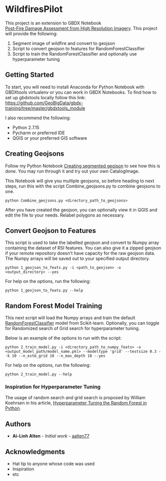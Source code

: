 # WildfiresPilot

This project is an extension to GBDX Notebook 	
[Post-Fire Damage Assessment from High Resolution Imagery](https://notebooks.geobigdata.io/hub/tutorials/5b47cfb82486966ea89b75fd?tab=code). This project will provide the following:
1. Segment image of wildfire and convert to geojson
2. Script to convert geojson to features for RandomForestClassifier
3. Script to train the RandomForestClassifier and optionally use hyperparameter tuning

## Getting Started

To start, you will need to install Anaconda for Python Notebook with GBDXtools virtualenv or you can work in GBDX Notebooks. To find how to set up gbdxtools locally follow this link: https://github.com/GeoBigData/gbdx-training/tree/master/gbdxtools_module

I also recommend the following:
* Python 2.7.15
* Pycharm or preferred IDE
* QGIS or your preferred GIS software

## Creating Geojsons
Follow my Python Notebook [Creating segmented geojson](https://github.com/aalten77/WildfiresPilot/blob/master/Creating%20segmented%20geojson.ipynb) to see how this is done. You may run through it and try out your own CatalogImage.

This Notebook will give you multiple geojsons, so before heading to next steps, run this with the script Combine_geojsons.py to combine geojsons to one.
```
python Combine_geojsons.py <directory_path_to_geojsons>
```
After you have created the geojson, you can optionally view it in QGIS and edit the file to your needs. Relabel polygons as necessary.

## Convert Geojson to Features
This script is used to take the labelled geojson and convert to Numpy array containing the dataset of RSI features. You can also give it a zipped geojson if your remote repository doesn't have capacity for the raw geojson data. The Numpy arrays will be saved out to your specified output directory.
```
python 1_geojson_to_feats.py -i <path_to_geojson> -o <output_directory> --yes
```

For help on the options, run the following:
```
python 1_geojson_to_feats.py --help
```
## Random Forest Model Training
This next script will load the Numpy arrays and train the default [RandomForestClassifier](http://scikit-learn.org/stable/modules/generated/sklearn.ensemble.RandomForestClassifier.html) model from Scikit-learn. Optionally, you can toggle for Randomized search of Grid search for hyperparameter tuning. 

Below is an example of the options to run with the script:
```
python 2_train_model.py -i <directory_path_to_numpy_feats> -o <output_model_path/model_name.pkl> --modeltype 'grid' --testsize 0.3 --k 10 --n_estm_grid 10 --n_max_depth 10 --yes
```

For help on the options, run the following: 
```
python 2_train_model.py --help
```

### Inspiration for Hyperparameter Tuning

The usage of random search and grid search is proposed by William Koehrsen in his article, [Hyperparameter Tuning the Random Forest in Python](https://towardsdatascience.com/hyperparameter-tuning-the-random-forest-in-python-using-scikit-learn-28d2aa77dd74).

## Authors

* **Ai-Linh Alten** - *Initial work* - [aalten77](https://github.com/aalten77)

## Acknowledgments

* Hat tip to anyone whose code was used
* Inspiration
* etc
